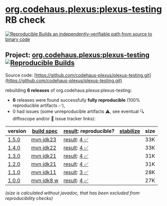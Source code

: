 [org.codehaus.plexus:plexus-testing](https://central.sonatype.com/artifact/org.codehaus.plexus/plexus-testing/versions) RB check
=======

[![Reproducible Builds](https://reproducible-builds.org/images/logos/rb.svg) an independently-verifiable path from source to binary code](https://reproducible-builds.org/)

## Project: [org.codehaus.plexus:plexus-testing](https://central.sonatype.com/artifact/org.codehaus.plexus/plexus-testing/versions) [![Reproducible Builds](https://img.shields.io/endpoint?url=https://raw.githubusercontent.com/jvm-repo-rebuild/reproducible-central/master/content/org/codehaus/plexus/plexus-testing/badge.json)](https://github.com/jvm-repo-rebuild/reproducible-central/blob/master/content/org/codehaus/plexus/plexus-testing/README.md)

Source code: [https://github.com/codehaus-plexus/plexus-testing.git](https://github.com/codehaus-plexus/plexus-testing.git)

rebuilding **6 releases** of org.codehaus.plexus:plexus-testing:
- **6** releases were found successfully **fully reproducible** (100% reproducible artifacts :white_check_mark:),
- 0 had issues (some unreproducible artifacts :warning:, see eventual :mag: diffoscope and/or :memo: issue tracker links):

| version | [build spec](/BUILDSPEC.md) | [result](https://reproducible-builds.org/docs/jvm/): reproducible? | [stabilize](https://github.com/google/oss-rebuild/blob/main/cmd/stabilize/README.md) | size |
| -- | --------- | ------ | ------ | -- |
| [1.5.0](https://central.sonatype.com/artifact/org.codehaus.plexus/plexus-testing/1.5.0/pom) | [mvn jdk23](plexus-testing-1.5.0.buildspec) | [result](plexus-testing-1.5.0.buildinfo): [4 :white_check_mark: ](plexus-testing-1.5.0.buildcompare) | | 33K |
| [1.4.0](https://central.sonatype.com/artifact/org.codehaus.plexus/plexus-testing/1.4.0/pom) | [mvn jdk22](plexus-testing-1.4.0.buildspec) | [result](plexus-testing-1.4.0.buildinfo): [4 :white_check_mark: ](plexus-testing-1.4.0.buildcompare) | | 33K |
| [1.3.0](https://central.sonatype.com/artifact/org.codehaus.plexus/plexus-testing/1.3.0/pom) | [mvn jdk21](plexus-testing-1.3.0.buildspec) | [result](plexus-testing-1.3.0.buildinfo): [4 :white_check_mark: ](plexus-testing-1.3.0.buildcompare) | | 31K |
| [1.2.0](https://central.sonatype.com/artifact/org.codehaus.plexus/plexus-testing/1.2.0/pom) | [mvn jdk21](plexus-testing-1.2.0.buildspec) | [result](plexus-testing-1.2.0.buildinfo): [4 :white_check_mark: ](plexus-testing-1.2.0.buildcompare) | | 31K |
| [1.1.0](https://central.sonatype.com/artifact/org.codehaus.plexus/plexus-testing/1.1.0/pom) | [mvn jdk11](plexus-testing-1.1.0.buildspec) | [result](plexus-testing-1.1.0.buildinfo): [3 :white_check_mark: ](plexus-testing-1.1.0.buildcompare) | | 28K |
| [1.0.0](https://central.sonatype.com/artifact/org.codehaus.plexus/plexus-testing/1.0.0/pom) | [mvn jdk8 w](plexus-testing-1.0.0.buildspec) | [result](plexus-testing-1.0.0.buildinfo): [4 :white_check_mark: ](plexus-testing-1.0.0.buildcompare) | | 27K |

<i>(size is calculated without javadoc, that has been excluded from reproducibility checks)</i>
